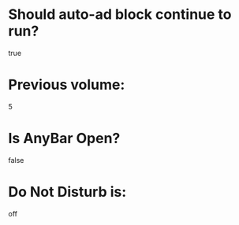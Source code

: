 # Should auto-ad block continue to run?
true
# Previous volume:
5
# Is AnyBar Open?
false
# Do Not Disturb is:
off
